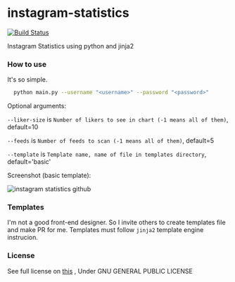 # instagram-statistics
[![Build Status](https://travis-ci.org/ahmdrz/instagram-statistics.svg?branch=master)](https://travis-ci.org/ahmdrz/instagram-statistics)

Instagram Statistics using python and jinja2

### How to use

It's so simple.

```bash
  python main.py --username "<username>" --password "<password>"
```

Optional arguments:

`--liker-size` is `Number of likers to see in chart (-1 means all of them)`, default=10

`--feeds` is `Number of feeds to scan (-1 means all of them)`, default=5

`--template` is `Template name, name of file in templates directory`, default='basic'

Screenshot (basic template):

<img align="center" src="https://github.com/ahmdrz/instagram-statistics/blob/master/resources/download.png" alt="instagram statistics github">

### Templates

I'm not a good front-end designer. So I invite others to create templates file and make PR for me. Templates must follow `jinja2` template engine instrucion.

### License
See full license on [this](https://github.com/ahmdrz/instagram-statistics/blob/master/LICENSE) , Under GNU GENERAL PUBLIC LICENSE
